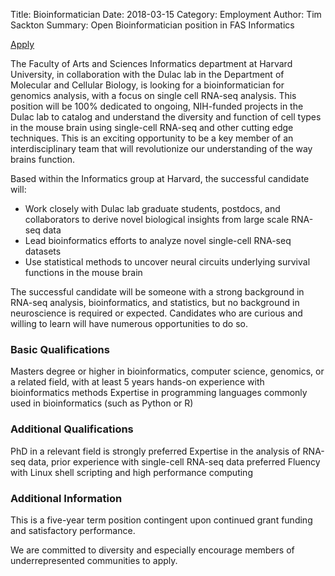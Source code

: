 Title: Bioinformatician
Date: 2018-03-15
Category: Employment
Author: Tim Sackton
Summary: Open Bioinformatician position in FAS Informatics

[Apply](https://jobs.brassring.com/1033/asp/tg/cim_jobdetail.asp?partnerID=25240&siteID=5341&AReq=44963BR)

The Faculty of Arts and Sciences Informatics department at Harvard University, in collaboration with the Dulac lab in the Department of Molecular and Cellular Biology, is looking for a bioinformatician for genomics analysis, with a focus on single cell RNA-seq analysis. This position will be 100% dedicated to ongoing, NIH-funded projects in the Dulac lab to catalog and understand the diversity and function of cell types in the mouse brain using single-cell RNA-seq and other cutting edge techniques. This is an exciting opportunity to be a key member of an interdisciplinary team that will revolutionize our understanding of the way brains function.
 
Based within the Informatics group at Harvard, the successful candidate will:
 
* Work closely with Dulac lab graduate students, postdocs, and collaborators to derive novel biological insights from large scale RNA-seq data
* Lead bioinformatics efforts to analyze novel single-cell RNA-seq datasets
* Use statistical methods to uncover neural circuits underlying survival functions in the mouse brain
 
The successful candidate will be someone with a strong background in RNA-seq analysis, bioinformatics, and statistics, but no background in neuroscience is required or expected. Candidates who are curious and willing to learn will have numerous opportunities to do so.
 
### Basic Qualifications
Masters degree or higher in bioinformatics, computer science, genomics, or a related field, with at least 5 years hands-on experience with bioinformatics methods
Expertise in programming languages commonly used in bioinformatics (such as Python or R)

### Additional Qualifications
PhD in a relevant field is strongly preferred
Expertise in the analysis of RNA-seq data, prior experience with single-cell RNA-seq data preferred
Fluency with Linux shell scripting and high performance computing

### Additional Information
This is a five-year term position contingent upon continued grant funding and satisfactory performance.

We are committed to diversity and especially encourage members of underrepresented communities to apply.
